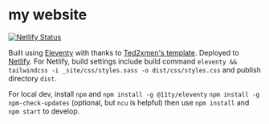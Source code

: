 # my website

[![Netlify Status](https://api.netlify.com/api/v1/badges/5beac054-c5ae-47ed-b5a3-b88ad123e406/deploy-status)](https://app.netlify.com/sites/shervin/deploys)
 
Built using [Eleventy](https://www.11ty.dev) with thanks to [Ted2xmen's template](https://github.com/Ted2xmen/eleventree.app). Deployed to [Netlify](https://www.netlify.com). For Netlify, build settings include build command `eleventy && tailwindcss -i _site/css/styles.sass -o dist/css/styles.css` and publish directory `dist`. 

For local dev, install `npm` and
`npm install -g @11ty/eleventy`
`npm install -g npm-check-updates` (optional, but `ncu` is helpful)
then use `npm install` and `npm start` to develop.
